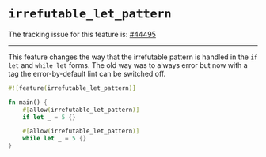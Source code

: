 # `irrefutable_let_pattern`

The tracking issue for this feature is: [#44495]

[#44495]: https://github.com/rust-lang/rust/issues/44495

------------------------

This feature changes the way that the irrefutable pattern is handled
in the `if let` and `while let` forms. The old way was to always error
but now with a tag the error-by-default lint can be switched off.

```rust
#![feature(irrefutable_let_pattern)]

fn main() {
    #[allow(irrefutable_let_pattern)]
    if let _ = 5 {}

    #[allow(irrefutable_let_pattern)]
    while let _ = 5 {}
}
```

